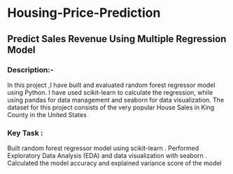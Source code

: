 # Housing-Price-Prediction
<h2 align="left">Predict Sales Revenue Using Multiple Regression Model </h2>

### Description:-
In this project ,I have built and evaluated random forest regressor model using Python. I have used scikit-learn to calculate the regression, while using pandas for data management and seaborn for data visualization. The dataset for this project consists of the very popular House Sales in King County in the United States
### Key Task :
Built random forest regressor model using scikit-learn .
Performed Exploratory Data Analysis (EDA) and data visualization with seaborn .
Calculated the model accuracy and explained variance score of the model
